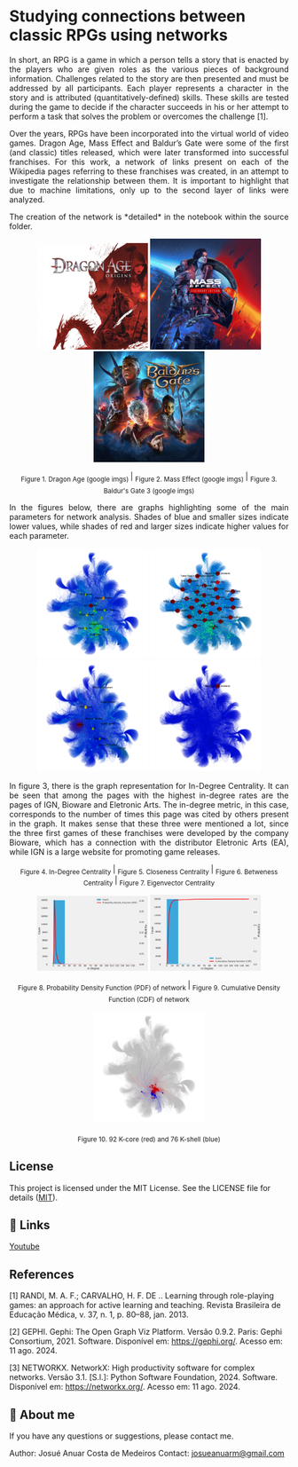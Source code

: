 # Studying connections between classic RPGs using networks

<p align="justify"> 
In short, an RPG is a game in which a person tells a story that is enacted by the players who are given roles as the various pieces of background information. Challenges related to the story are then presented and must be addressed by all participants. Each player represents a character in the story and is attributed (quantitatively-defined) skills. These skills are tested during the game to decide if the character succeeds in his or her attempt to perform a task that solves the problem or overcomes the challenge [1].
</p>

<p align="justify"> 
Over the years, RPGs have been incorporated into the virtual world of video games. Dragon Age, Mass Effect and Baldur’s Gate were some of the first (and classic) titles released, which were later transformed into successful franchises. For this work, a network of links present on each of the Wikipedia pages referring to these franchises was created, in an attempt to investigate the relationship between them. It is important to highlight that due to machine limitations, only up to the second layer of links were analyzed.
</p>

<p align="justify"> 
The creation of the network is *detailed* in the notebook within the source folder.
</p>

<p align="center">
  <img src="imgs/dg.jpg" alt="Imagem 1" width="200">
  <img src="imgs/me.jpg" alt="Imagem 2" width="200">
  <img src="imgs/bg.jpeg" alt="Imagem 3" width="200">
</p>

<p align="center">
  <sub>Figure 1. Dragon Age (google imgs) </sub> | <sub>Figure 2. Mass Effect (google imgs) </sub> | <sub>Figure 3. Baldur's Gate 3 (google imgs) </sub>
</p>

<p align="justify"> 
In the figures below, there are graphs highlighting some of the main parameters for network analysis. Shades of blue and smaller sizes indicate lower values, while shades of red and larger sizes indicate higher values ​​for each parameter.
</p>

<p align="center">
  <img src="imgs/indegree.png" alt="Imagem 1" width="200">
  <img src="imgs/closeness.png" alt="Imagem 2" width="200">
  <img src="imgs/betweness.png" alt="Imagem 3" width="200">
  <img src="imgs/eighen.png" alt="Imagem 4" width="200">
</p>

<p align="justify"> 
In figure 3, there is the graph representation for In-Degree Centrality. It can be seen that among the pages with the highest in-degree rates are the pages of IGN, Bioware and Eletronic Arts. The in-degree metric, in this case, corresponds to the number of times this page was cited by others present in the graph. It makes sense that these three were mentioned a lot, since the three first games of these franchises were developed by the company Bioware, which has a connection with the distributor Eletronic Arts (EA), while IGN is a large website for promoting game releases.
</p>

<p align="center">
  <sub>Figure 4. In-Degree Centrality </sub> | <sub>Figure 5. Closeness Centrality </sub> | <sub>Figure 6. Betweness Centrality </sub> | <sub>Figure 7. Eigenvector Centrality </sub>
</p>

<p align="center">
  <img src="imgs/probability.png" alt="Imagem 1" width="200">
  <img src="imgs/cumulative.png" alt="Imagem 2" width="200">
</p>

<p align="center">
  <sub>Figure 8. Probability Density Function (PDF) of network </sub> | <sub>Figure 9. Cumulative Density Function (CDF) of network </sub>
</p>

<p align="center">
  <img src="imgs/kcore92kshell76.png" alt="Imagem 1" width="200">
</p>

<p align="center">
  <sub>Figure 10. 92 K-core (red) and 76 K-shell (blue) </sub>
</p>

## License
This project is licensed under the MIT License. See the LICENSE file for details ([MIT](https://choosealicense.com/licenses/mit/)).


## 🔗 Links
[Youtube](https://youtube.com)


## References

[1] RANDI, M. A. F.; CARVALHO, H. F. DE .. Learning through role-playing games: an approach for active learning and teaching. Revista Brasileira de Educação Médica, v. 37, n. 1, p. 80–88, jan. 2013. 

[2] GEPHI. Gephi: The Open Graph Viz Platform. Versão 0.9.2. Paris: Gephi Consortium, 2021. Software. Disponível em: https://gephi.org/. Acesso em: 11 ago. 2024.

[3] NETWORKX. NetworkX: High productivity software for complex networks. Versão 3.1. [S.l.]: Python Software Foundation, 2024. Software. Disponível em: https://networkx.org/. Acesso em: 11 ago. 2024.
 

## 🚀 About me
If you have any questions or suggestions, please contact me.

Author: Josué Anuar Costa de Medeiros
Contact: josueanuarm@gmail.com


